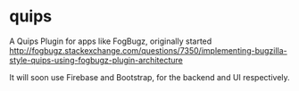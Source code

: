 quips
=====

A Quips Plugin for apps like FogBugz, originally started http://fogbugz.stackexchange.com/questions/7350/implementing-bugzilla-style-quips-using-fogbugz-plugin-architecture

It will soon use Firebase and Bootstrap, for the backend and UI respectively.
